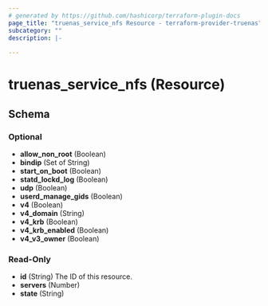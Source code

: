 ```yaml
---
# generated by https://github.com/hashicorp/terraform-plugin-docs
page_title: "truenas_service_nfs Resource - terraform-provider-truenas"
subcategory: ""
description: |-
  
---
```


# truenas_service_nfs (Resource)





<!-- schema generated by tfplugindocs -->
## Schema

### Optional

- **allow_non_root** (Boolean)
- **bindip** (Set of String)
- **start_on_boot** (Boolean)
- **statd_lockd_log** (Boolean)
- **udp** (Boolean)
- **userd_manage_gids** (Boolean)
- **v4** (Boolean)
- **v4_domain** (String)
- **v4_krb** (Boolean)
- **v4_krb_enabled** (Boolean)
- **v4_v3_owner** (Boolean)

### Read-Only

- **id** (String) The ID of this resource.
- **servers** (Number)
- **state** (String)


